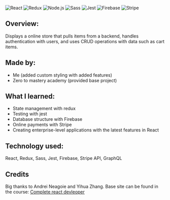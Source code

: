![React](https://img.shields.io/badge/React-20232A?style=for-the-badge&logo=react&logoColor=61DAFB)
![Redux](https://img.shields.io/badge/Redux-593D88?style=for-the-badge&logo=redux&logoColor=white)
![Node.js](https://img.shields.io/badge/Node.js-339933?style=for-the-badge&logo=nodedotjs&logoColor=white)
![Sass](https://img.shields.io/badge/Sass-CC6699?style=for-the-badge&logo=sass&logoColor=white)
![Jest](https://img.shields.io/badge/Jest-C21325?style=for-the-badge&logo=jest&logoColor=white)
![Firebase](https://img.shields.io/badge/firebase-ffca28?style=for-the-badge&logo=firebase&logoColor=black)
![Stripe](https://img.shields.io/badge/Stripe-626CD9?style=for-the-badge&logo=Stripe&logoColor=white)

## Overview:
Displays a online store that pulls items from a backend, handles authentication with users, and uses CRUD operations with data such as cart items.
## Made by:
- Me (added custom styling with added features)
- Zero to mastery academy (provided base project)

## What I learned:
- State management with redux
- Testing with jest
- Database structure with Firebase 
- Online payments with Stripe
- Creating enterprise-level applications with the latest features in React

## Technology used:
React, Redux, Sass, Jest, Firebase, Stripe API, GraphQL
## Credits
Big thanks to Andrei Neagoie and Yihua Zhang. Base site can be found in the course: [Complete react devleoper](https://www.udemy.com/course/complete-react-developer-zero-to-mastery/)
